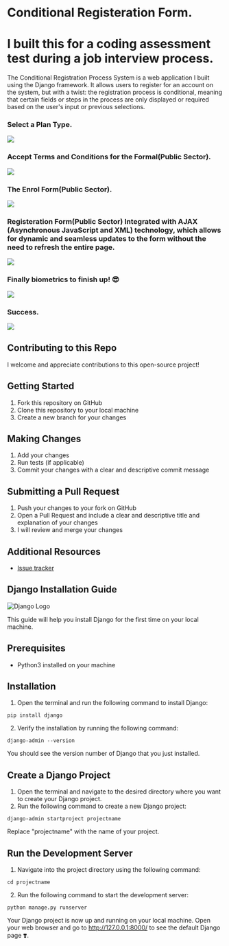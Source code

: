 # Conditional Registeration Form.
# I built this for a coding assessment test during a job interview process.
The Conditional Registration Process System is a web application I built using the Django framework. It allows users to register for an account on the system, but with a twist: the registration process is conditional, meaning that certain fields or steps in the process are only displayed or required based on the user's input or previous selections.

<h3>Select a Plan Type.</h3>
<img src="https://user-images.githubusercontent.com/89584431/214294429-7bcb87c8-d7ab-4b11-a28e-b707f5a682b4.png">

<h3>Accept Terms and Conditions for the Formal(Public Sector).</h3>
<img src="https://user-images.githubusercontent.com/89584431/214295789-e1535b3c-3a02-4a35-baf9-b04f4caed42f.png">

<h3>The Enrol Form(Public Sector).</h3>
<img src="https://user-images.githubusercontent.com/89584431/214296329-0d77fb29-56f3-40ac-a812-cfd961c8de6c.png">

<h3>Registeration Form(Public Sector) Integrated with AJAX (Asynchronous JavaScript and XML) technology, which allows for dynamic and seamless updates to the form without the need to refresh the entire page.</h3>
<img src="https://user-images.githubusercontent.com/89584431/214297086-c4407794-8a77-4883-ad5a-dd363f5b5097.png">

<h3>Finally biometrics to finish up! 😎</h3>
<img src="https://user-images.githubusercontent.com/89584431/214299278-494eceb0-f1f8-4056-b776-682b392fa2e6.png">

<h3>Success.</h3>
<img src="https://user-images.githubusercontent.com/89584431/214300998-042a1e44-797d-4267-8126-c302141c5c11.png">

## Contributing to this Repo
I welcome and appreciate contributions to this open-source project!

## Getting Started
1. Fork this repository on GitHub
2. Clone this repository to your local machine
3. Create a new branch for your changes

## Making Changes
1. Add your changes
2. Run tests (if applicable)
3. Commit your changes with a clear and descriptive commit message

## Submitting a Pull Request
1. Push your changes to your fork on GitHub
2. Open a Pull Request and include a clear and descriptive title and explanation of your changes
3. I will review and merge your changes

## Additional Resources
- [Issue tracker](https://github.com/DonGuillotine/government-registeration-form/issues)

## Django Installation Guide

![Django Logo](https://www.djangoproject.com/m/img/logos/django-logo-negative.png)

This guide will help you install Django for the first time on your local machine.

## Prerequisites
- Python3 installed on your machine

## Installation
1. Open the terminal and run the following command to install Django:

```
pip install django
```

2. Verify the installation by running the following command:
```
django-admin --version
```

You should see the version number of Django that you just installed.

## Create a Django Project
1. Open the terminal and navigate to the desired directory where you want to create your Django project.
2. Run the following command to create a new Django project:
```
django-admin startproject projectname
```
Replace "projectname" with the name of your project.

## Run the Development Server
1. Navigate into the project directory using the following command:
```
cd projectname
```
2. Run the following command to start the development server:
```
python manage.py runserver
```

Your Django project is now up and running on your local machine. Open your web browser and go to http://127.0.0.1:8000/ to see the default Django page ❣️.
